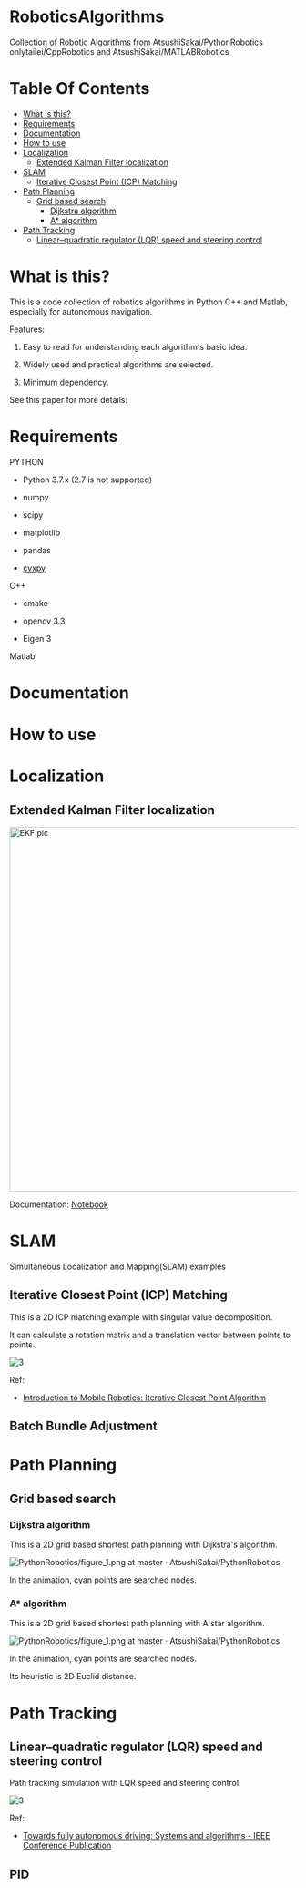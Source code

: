 # RoboticsAlgorithms
Collection of Robotic Algorithms 
from AtsushiSakai/PythonRobotics onlytailei/CppRobotics and AtsushiSakai/MATLABRobotics

# Table Of Contents
   * [What is this?](#what-is-this)
   * [Requirements](#requirements)
   * [Documentation](#documentation)
   * [How to use](#how-to-use)
   * [Localization](#localization)
      * [Extended Kalman Filter localization](#extended-kalman-filter-localization)
   * [SLAM](#slam)
      * [Iterative Closest Point (ICP) Matching](#iterative-closest-point-icp-matching)
   * [Path Planning](#path-planning)
      * [Grid based search](#grid-based-search)
         * [Dijkstra algorithm](#dijkstra-algorithm)
         * [A* algorithm](#a-algorithm)
   * [Path Tracking](#path-tracking)
      * [Linear–quadratic regulator (LQR) speed and steering control](#linearquadratic-regulator-lqr-speed-and-steering-control)
# What is this?

This is a code collection of robotics algorithms in Python C++ and Matlab, especially for autonomous navigation.

Features:

1. Easy to read for understanding each algorithm's basic idea.

2. Widely used and practical algorithms are selected.

3. Minimum dependency.

See this paper for more details:




# Requirements

PYTHON

- Python 3.7.x (2.7 is not supported)

- numpy

- scipy

- matplotlib

- pandas

- [cvxpy](https://www.cvxpy.org/index.html) 

C++

- cmake

- opencv 3.3

- Eigen 3

Matlab



# Documentation



# How to use



# Localization

## Extended Kalman Filter localization

<img src="https://github.com/AtsushiSakai/PythonRoboticsGifs/raw/master/Localization/extended_kalman_filter/animation.gif" width="640" alt="EKF pic">

Documentation: [Notebook](https://github.com/AtsushiSakai/PythonRobotics/blob/master/Localization/extended_kalman_filter/extended_kalman_filter_localization.ipynb)



# SLAM

Simultaneous Localization and Mapping(SLAM) examples

## Iterative Closest Point (ICP) Matching

This is a 2D ICP matching example with singular value decomposition.

It can calculate a rotation matrix and a translation vector between points to points.

![3](https://github.com/AtsushiSakai/PythonRoboticsGifs/raw/master/SLAM/iterative_closest_point/animation.gif)

Ref:

- [Introduction to Mobile Robotics: Iterative Closest Point Algorithm](https://cs.gmu.edu/~kosecka/cs685/cs685-icp.pdf)

## Batch Bundle Adjustment


# Path Planning


## Grid based search

### Dijkstra algorithm

This is a 2D grid based shortest path planning with Dijkstra's algorithm.

![PythonRobotics/figure_1.png at master · AtsushiSakai/PythonRobotics](https://github.com/AtsushiSakai/PythonRoboticsGifs/raw/master/PathPlanning/Dijkstra/animation.gif)

In the animation, cyan points are searched nodes.

### A\* algorithm

This is a 2D grid based shortest path planning with A star algorithm.

![PythonRobotics/figure_1.png at master · AtsushiSakai/PythonRobotics](https://github.com/AtsushiSakai/PythonRoboticsGifs/raw/master/PathPlanning/AStar/animation.gif)

In the animation, cyan points are searched nodes.

Its heuristic is 2D Euclid distance.

# Path Tracking

## Linear–quadratic regulator (LQR) speed and steering control

Path tracking simulation with LQR speed and steering control.

![3](https://github.com/AtsushiSakai/PythonRoboticsGifs/raw/master/PathTracking/lqr_speed_steer_control/animation.gif)

Ref:

- [Towards fully autonomous driving: Systems and algorithms \- IEEE Conference Publication](http://ieeexplore.ieee.org/document/5940562/)

## PID
